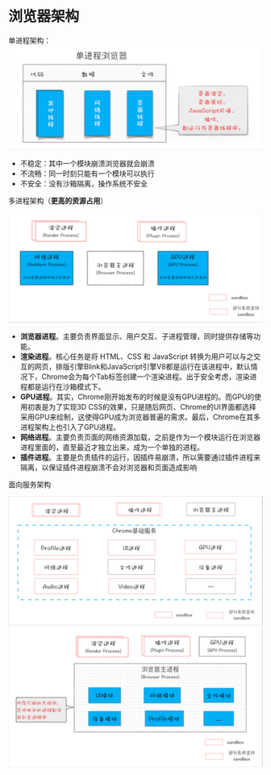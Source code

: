 # 浏览器架构

单进程架构：
![](../../public/浏览器架构-20240715212707796.jpg)

- 不稳定：其中一个模块崩溃浏览器就会崩溃
- 不流畅：同一时刻只能有一个模块可以执行
- 不安全：没有沙箱隔离，操作系统不安全

多进程架构（**更高的资源占用**）

![](../../public/浏览器架构-20240715212724488.jpg)

- **浏览器进程**。主要负责界面显示、用户交互、子进程管理，同时提供存储等功能。
- **渲染进程**。核心任务是将 HTML、CSS 和 JavaScript 转换为用户可以与之交互的网页，排版引擎Blink和JavaScript引擎V8都是运行在该进程中，默认情况下，Chrome会为每个Tab标签创建一个渲染进程。出于安全考虑，渲染进程都是运行在沙箱模式下。
- **GPU进程**。其实，Chrome刚开始发布的时候是没有GPU进程的。而GPU的使用初衷是为了实现3D CSS的效果，只是随后网页、Chrome的UI界面都选择采用GPU来绘制，这使得GPU成为浏览器普遍的需求。最后，Chrome在其多进程架构上也引入了GPU进程。
- **网络进程**。主要负责页面的网络资源加载，之前是作为一个模块运行在浏览器进程里面的，直至最近才独立出来，成为一个单独的进程。
- **插件进程**。主要是负责插件的运行，因插件易崩溃，所以需要通过插件进程来隔离，以保证插件进程崩溃不会对浏览器和页面造成影响

面向服务架构

![](../../public/浏览器架构-20240715212807591.jpg)
![](../../public/浏览器架构-20240715212818972.jpg)